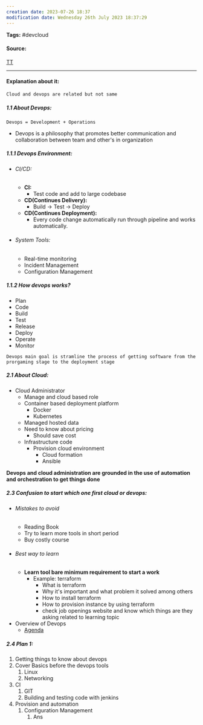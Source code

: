 ```yaml
---
creation date: 2023-07-26 18:37
modification date: Wednesday 26th July 2023 18:37:29
---
```


**Tags:** #devcloud

#### Source:
[TT](https://www.techtarget.com/searchcloudcomputing/tip/Cloud-vs-DevOps-What-to-know-for-your-next-career-move)

--------------------------------------

#### Explanation about it:

`Cloud and devops are related but not same`

##### 1.1 About Devops:

```
Devops = Development + Operations
```

* Devops is a philosophy that promotes better communication and collaboration between team and other's in organization

##### 1.1.1 Devops Environment:

* ###### CI/CD:
	* **CI:**
		* Test code and add to large codebase
	* **CD(Continues Delivery):**
		* Build -> Test -> Deploy
	* **CD(Continues Deployment):**
		* Every code change automatically run through pipeline and works automatically.
* ###### System Tools:
	* Real-time monitoring
	* Incident Management
	* Configuration Management

##### 1.1.2 How devops works?

* Plan
* Code
* Build
* Test
* Release
* Deploy
* Operate
* Monitor

`Devops main goal is stramline the process of getting software from the prorgaming stage to the deployment stage`


##### 2.1 About Cloud:

* Cloud Administrator
	* Manage and cloud based role
	* Container based deployment platform
		* Docker
		* Kubernetes
	* Managed hosted data
	* Need to know about pricing
		* Should save cost
	* Infrastructure code
		* Provision cloud environment
			* Cloud formation
			* Ansible


**Devops and cloud administration are grounded in the use of automation and orchestration to get things done**


##### 2.3 Confusion to start which one first cloud or devops:

* ###### Mistakes to avoid
	* Reading Book
	* Try to learn more tools in short period
	* Buy costly course
* ###### Best way to learn [](https://www.youtube.com/watch?v=rRcgc0LvjFI)
	* **Learn tool bare minimum requirement to start a work**
		* Example: terraform
			* What is terraform
			* Why it's important and what problem it solved among others
			* How to install terraform
			* How to provision instance by using terraform
			* check job openings website and know which things are they asking related to learning topic
* Overview of Devops [](https://learn.cloudadvocate.net/courses/DevOps-Mastery-641eb17de4b01b8859faaf7d)
	* [Agenda](https://learn.cloudadvocate.net/s/preview/courses/DevOps-Mastery#6420110be4b0b9b4b1a8eaca)

##### 2.4 Plan 1:

1. Getting things to know about devops
2. Cover Basics before the devops tools
	1. Linux
	2. Networking
3. CI
	1. GIT
	2. Building and testing code with jenkins
4. Provision and automation
	1. Configuration Management
		1. Ans
